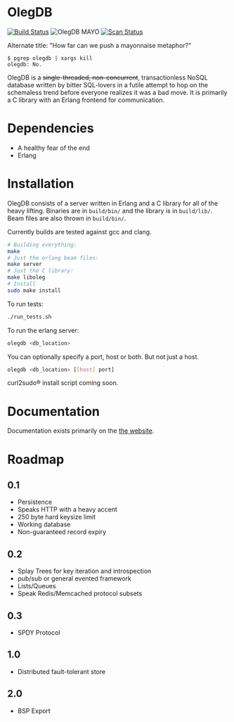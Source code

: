 OlegDB
============

[![Build Status](https://travis-ci.org/infoforcefeed/OlegDB.svg?branch=master)](https://travis-ci.org/infoforcefeed/OlegDB)
![OlegDB MAYO](http://b.repl.ca/v1/OlegDB-MAYO-brightgreen.png)
[![Scan Status](https://scan.coverity.com/projects/1414/badge.svg)](https://scan.coverity.com/projects/1414)

Alternate title: "How far can we push a mayonnaise metaphor?"

````
$ pgrep olegdb | xargs kill
olegdb: No.
````

OlegDB is a ~~single-threaded, non-concurrent~~, transactionless NoSQL database
written by bitter SQL-lovers in a futile attempt to hop on the schemaless trend
before everyone realizes it was a bad move. It is primarily a C library with an
Erlang frontend for communication.

Dependencies
============

* A healthy fear of the end
* Erlang

Installation
============

OlegDB consists of a server written in Erlang and a C library for all of the
heavy lifting. Binaries are in `build/bin/` and the library is in `build/lib/`.
Beam files are also thrown in `build/bin/`.

Currently builds are tested against gcc and clang.

```bash
# Building everything:
make
# Just the erlang beam files:
make server
# Just the C library:
make liboleg
# Install
sudo make install
```

To run tests:

```bash
./run_tests.sh
```

To run the erlang server:

```bash
olegdb <db_location>
```

You can optionally specify a port, host or both. But not just a host.

```bash
olegdb <db_location> [[host] port]
```

curl2sudo® install script coming soon.

Documentation
=============

Documentation exists primarily on the [the website](https://olegdb.org/documentation.html).

Roadmap
=======

0.1
---

* Persistence
* Speaks HTTP with a heavy accent
* 250 byte hard keysize limit
* Working database
* Non-guaranteed record expiry

0.2
---
* Splay Trees for key iteration and introspection
* pub/sub or general evented framework
* Lists/Queues
* Speak Redis/Memcached protocol subsets

0.3
---
* SPDY Protocol

1.0
---

* Distributed fault-tolerant store

2.0
---
* BSP Export
